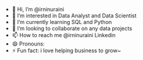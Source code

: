 - 👋 Hi, I’m @irninuraini
- 👀 I’m interested in Data Analyst and Data Scientist
- 🌱 I’m currently learning SQL and Python
- 💞️ I’m looking to collaborate on any data projects
- 📫 How to reach me @irninuraini Linkedin
- 😄 Pronouns: 
- ⚡ Fun fact: i love helping business to grow~

<!---
irninuraini/irninuraini is a ✨ special ✨ repository because its `README.md` (this file) appears on your GitHub profile.
You can click the Preview link to take a look at your changes.
--->
